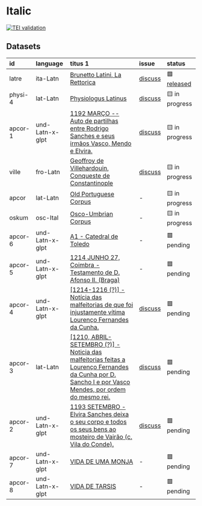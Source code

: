 # Italic
[![TEI validation](https://github.com/TITUS-2-0/italic/actions/workflows/validate_data.yaml/badge.svg?branch=main)](https://github.com/TITUS-2-0/italic/actions/workflows/validate_data.yaml)
## Datasets
| id      | language        | titus 1                                                                                                                                                                                                                        | issue                                                    | status                                                       |
|:--------|:----------------|:-------------------------------------------------------------------------------------------------------------------------------------------------------------------------------------------------------------------------------|:---------------------------------------------------------|:-------------------------------------------------------------|
| latre   | ita-Latn        | [Brunetto Latini, La Rettorica](http://titus.uni-frankfurt.de/texte/etcs/ital/aital/latrett/latre.htm)                                                                                                                         | [discuss](https://github.com/TITUS-2-0/italic/issues/3)  | 🟩 [released](https://titus2.uni-frankfurt.de/dataset/latre) |
| physi-4 | lat-Latn        | [Physiologus Latinus](http://titus.uni-frankfurt.de/texte/etcs/ital/lat/physioll/physi.htm)                                                                                                                                    | [discuss](https://github.com/TITUS-2-0/italic/issues/16) | 🟨 in progress                                               |
| apcor-1 | und-Latn-x-glpt | [1192 MARÇO -- Auto de partilhas entre Rodrigo Sanches e seus irmãos Vasco, Mendo e Elvira.](http://titus.uni-frankfurt.de/texte/etcs/ital/aport/apcorp/apcor.htm)                                                             | [discuss](https://github.com/TITUS-2-0/italic/issues/24) | 🟨 in progress                                               |
| ville   | fro-Latn        | [Geoffroy de Villehardouin, Conqueste de Constantinople](http://titus.uni-frankfurt.de/texte/etcs/ital/afr/villehar/ville.htm)                                                                                                 | [discuss](https://github.com/TITUS-2-0/italic/issues/15) | 🟨 in progress                                               |
| apcor   | lat-Latn        | [Old Portuguese Corpus](http://titus.uni-frankfurt.de/texte/etcs/ital/aport/apcorp/apcor.htm)                                                                                                                                  | -                                                        | 🟨 in progress                                               |
| oskum   | osc-Ital        | [Osco-Umbrian Corpus](http://titus.uni-frankfurt.de/texte/etcs/ital/oskumb/oskum.htm)                                                                                                                                          | -                                                        | 🟨 in progress                                               |
| apcor-6 | und-Latn-x-glpt | [A1 - Catedral de Toledo](http://titus.uni-frankfurt.de/texte/etcs/ital/aport/apcorp/apcor.htm)                                                                                                                                | -                                                        | 🟥 pending                                                   |
| apcor-5 | und-Latn-x-glpt | [1214 JUNHO 27, Coimbra - Testamento de D. Afonso II. (Braga)](http://titus.uni-frankfurt.de/texte/etcs/ital/aport/apcorp/apcor.htm)                                                                                           | -                                                        | 🟥 pending                                                   |
| apcor-4 | und-Latn-x-glpt | [[1214-1216 (?)] - Notícia das malfeitorias de que foi injustamente vítima Lourenço Fernandes da Cunha.](http://titus.uni-frankfurt.de/texte/etcs/ital/aport/apcorp/apcor.htm)                                                 | [discuss](https://github.com/TITUS-2-0/italic/issues/27) | 🟥 pending                                                   |
| apcor-3 | lat-Latn        | [[1210, ABRIL-SETEMBRO (?)] - Noticia das malfeitorias feitas a Lourenço Fernandes da Cunha por D. Sancho I e por Vasco Mendes, por ordem do mesmo rei.](http://titus.uni-frankfurt.de/texte/etcs/ital/aport/apcorp/apcor.htm) | [discuss](https://github.com/TITUS-2-0/italic/issues/26) | 🟥 pending                                                   |
| apcor-2 | und-Latn-x-glpt | [1193 SETEMBRO - Elvira Sanches deixa o seu corpo e todos os seus bens ao mosteiro de Vairão (c. Vila do Conde).](http://titus.uni-frankfurt.de/texte/etcs/ital/aport/apcorp/apcor.htm)                                        | [discuss](https://github.com/TITUS-2-0/italic/issues/25) | 🟥 pending                                                   |
| apcor-7 | und-Latn-x-glpt | [VIDA DE UMA MONJA ](http://titus.uni-frankfurt.de/texte/etcs/ital/aport/apcorp/apcor.htm)                                                                                                                                     | -                                                        | 🟥 pending                                                   |
| apcor-8 | und-Latn-x-glpt | [VIDA DE TARSIS](http://titus.uni-frankfurt.de/texte/etcs/ital/aport/apcorp/apcor.htm)                                                                                                                                         | -                                                        | 🟥 pending                                                   |